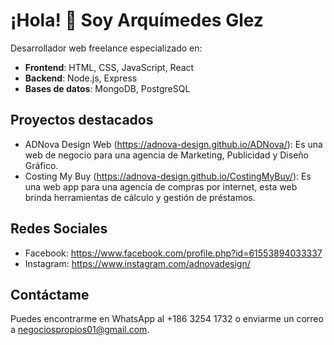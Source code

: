 # ¡Hola! 👋 Soy Arquímedes Glez

Desarrollador web freelance especializado en:

- **Frontend**: HTML, CSS, JavaScript, React
- **Backend**: Node.js, Express
- **Bases de datos**: MongoDB, PostgreSQL

## Proyectos destacados

- ADNova Design Web (https://adnova-design.github.io/ADNova/): Es una web de negocio para una agencia de Marketing, Publicidad y Diseño Gráfico.
- Costing My Buy (https://adnova-design.github.io/CostingMyBuy/): Es una web app para una agencia de compras por internet, esta web brinda herramientas de cálculo y gestión de préstamos.


## Redes Sociales

- Facebook: https://www.facebook.com/profile.php?id=61553894033337
- Instagram: https://www.instagram.com/adnovadesign/


## Contáctame

Puedes encontrarme en WhatsApp al +186 3254 1732 o enviarme un correo a negociospropios01@gmail.com.
